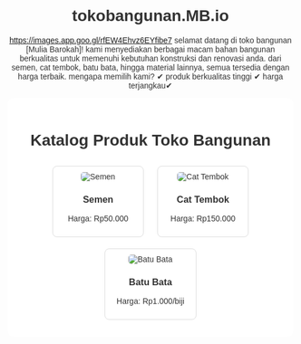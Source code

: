 # tokobangunan.MB.io
<https://images.app.goo.gl/rfEW4Ehvz6EYfibe7>
selamat datang di toko bangunan [Mulia Barokah]!  kami menyediakan berbagai macam bahan bangunan berkualitas untuk memenuhi kebutuhan konstruksi dan renovasi anda. dari semen, cat tembok, batu bata, hingga material lainnya, semua tersedia dengan harga terbaik.  mengapa memilih kami? ✔ produk berkualitas tinggi ✔ harga terjangkau✔ 
<!DOCTYPE html><html lang="id">
<head>
    <meta charset="UTF-8">
    <meta name="viewport" content="width=device-width, initial-scale=1.0">
    <title>Katalog Toko Bangunan</title>
    <style>
        body {
            font-family: Arial, sans-serif;
            background-image: url< https://images.app.goo.gl/eRdecQQKo3kThLSb8>
            background-size: cover;
            background-attachment: fixed;
            color: #333;
            text-align: center;
        }
        .container {
            max-width: 900px;
            margin: auto;
            background: rgba(255, 255, 255, 0.9);
            padding: 20px;
            border-radius: 10px;
        }
        .product {
            display: inline-block;
            width: 30%;
            margin: 10px;
            padding: 10px;
            border: 1px solid #ddd;
            border-radius: 8px;
            background: white;
        }
        .product img {
            max-width: 100%;
            border-radius: 5px;
        }
    </style>
</head>
<body>
    <div class="container">
        <h1>Katalog Produk Toko Bangunan</h1>
        <div class="product">
            <img src="https://images.app.goo.gl/Z9RSUUDC7Pv4Hcz8A" alt="Semen">
            <h3>Semen</h3>
            <p>Harga: Rp50.000</p>
        </div>
        <div class="product">
            <img src="cat.jpg" alt="Cat Tembok">
            <h3>Cat Tembok</h3>
            <p>Harga: Rp150.000</p>
        </div>
        <div class="product">
            <img src="batu_bata.jpg" alt="Batu Bata">
            <h3>Batu Bata</h3>
            <p>Harga: Rp1.000/biji</p>
        </div>
    </div>
</body>
</html>
